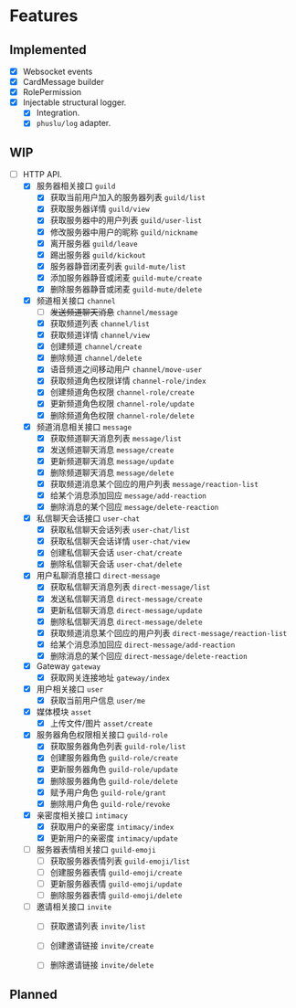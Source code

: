 # Features

## Implemented

- [x] Websocket events
- [x] CardMessage builder
- [x] RolePermission
- [x] Injectable structural logger.
  - [x] Integration.
  - [x] `phuslu/log` adapter.

## WIP
- [ ] HTTP API.
  - [x] 服务器相关接口 `guild`
    - [x] 获取当前用户加入的服务器列表 `guild/list`
    - [x] 获取服务器详情 `guild/view`
    - [x] 获取服务器中的用户列表 `guild/user-list`
    - [x] 修改服务器中用户的昵称 `guild/nickname`
    - [x] 离开服务器 `guild/leave`
    - [x] 踢出服务器 `guild/kickout`
    - [x] 服务器静音闭麦列表 `guild-mute/list`
    - [x] 添加服务器静音或闭麦 `guild-mute/create`
    - [x] 删除服务器静音或闭麦 `guild-mute/delete`
  - [x] 频道相关接口 `channel`
    - [ ] ~~发送频道聊天消息~~ `channel/message`
    - [x] 获取频道列表 `channel/list`
    - [x] 获取频道详情 `channel/view`
    - [x] 创建频道 `channel/create`
    - [x] 删除频道 `channel/delete`
    - [x] 语音频道之间移动用户 `channel/move-user`
    - [x] 获取频道角色权限详情 `channel-role/index`
    - [x] 创建频道角色权限 `channel-role/create`
    - [x] 更新频道角色权限 `channel-role/update`
    - [x] 删除频道角色权限 `channel-role/delete`
  - [x] 频道消息相关接口 `message`
    - [x] 获取频道聊天消息列表 `message/list`
    - [x] 发送频道聊天消息 `message/create`
    - [x] 更新频道聊天消息 `message/update`
    - [x] 删除频道聊天消息 `message/delete`
    - [x] 获取频道消息某个回应的用户列表 `message/reaction-list`
    - [x] 给某个消息添加回应 `message/add-reaction`
    - [x] 删除消息的某个回应 `message/delete-reaction`
  - [x] 私信聊天会话接口 `user-chat`
    - [x] 获取私信聊天会话列表 `user-chat/list`
    - [x] 获取私信聊天会话详情 `user-chat/view`
    - [x] 创建私信聊天会话 `user-chat/create`
    - [x] 删除私信聊天会话 `user-chat/delete`
  - [x] 用户私聊消息接口 `direct-message`
    - [x] 获取私信聊天消息列表 `direct-message/list`
    - [x] 发送私信聊天消息 `direct-message/create`
    - [x] 更新私信聊天消息 `direct-message/update`
    - [x] 删除私信聊天消息 `direct-message/delete`
    - [x] 获取频道消息某个回应的用户列表 `direct-message/reaction-list`
    - [x] 给某个消息添加回应 `direct-message/add-reaction`
    - [x] 删除消息的某个回应 `direct-message/delete-reaction`
  - [x] Gateway `gateway`
    - [x] 获取网关连接地址 `gateway/index`
  - [x] 用户相关接口 `user`
    - [x] 获取当前用户信息 `user/me`
  - [x] 媒体模块 `asset`
    - [x] 上传文件/图片 `asset/create`
  - [x] 服务器角色权限相关接口 `guild-role`
    - [x] 获取服务器角色列表 `guild-role/list`
    - [x] 创建服务器角色 `guild-role/create`
    - [x] 更新服务器角色 `guild-role/update`
    - [x] 删除服务器角色 `guild-role/delete`
    - [x] 赋予用户角色 `guild-role/grant`
    - [x] 删除用户角色 `guild-role/revoke`
  - [x] 亲密度相关接口 `intimacy`
    - [x] 获取用户的亲密度 `intimacy/index`
    - [x] 更新用户的亲密度 `intimacy/update`
  - [ ] 服务器表情相关接口 `guild-emoji`
    - [ ] 获取服务器表情列表 `guild-emoji/list`
    - [ ] 创建服务器表情 `guild-emoji/create`
    - [ ] 更新服务器表情 `guild-emoji/update`
    - [ ] 删除服务器表情 `guild-emoji/delete`
  - [ ] 邀请相关接口 `invite`
    - [ ] 获取邀请列表 `invite/list`
    - [ ] 创建邀请链接 `invite/create`
    - [ ] 删除邀请链接 `invite/delete`


## Planned
